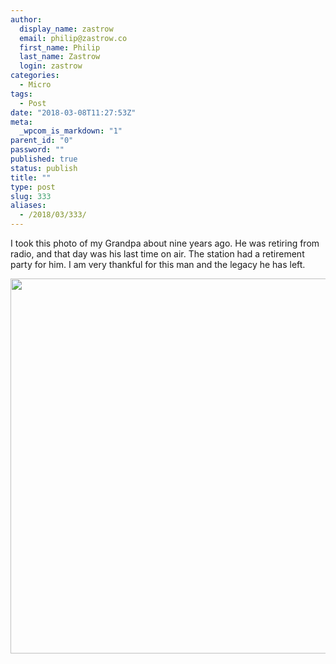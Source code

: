 ```yaml
---
author:
  display_name: zastrow
  email: philip@zastrow.co
  first_name: Philip
  last_name: Zastrow
  login: zastrow
categories:
  - Micro
tags:
  - Post
date: "2018-03-08T11:27:53Z"
meta:
  _wpcom_is_markdown: "1"
parent_id: "0"
password: ""
published: true
status: publish
title: ""
type: post
slug: 333
aliases:
  - /2018/03/333/
---
```

<p>I took this photo of my Grandpa about nine years ago. He was retiring from radio, and that day was his last time on air. The station had a retirement party for him. I am very thankful for this man and the legacy he has left.</p>
<p><img src="/assets/2018/03/97e4bbc18e9143b3b09f41955ee9ad60.jpg" width="600" height="600" /></p>
